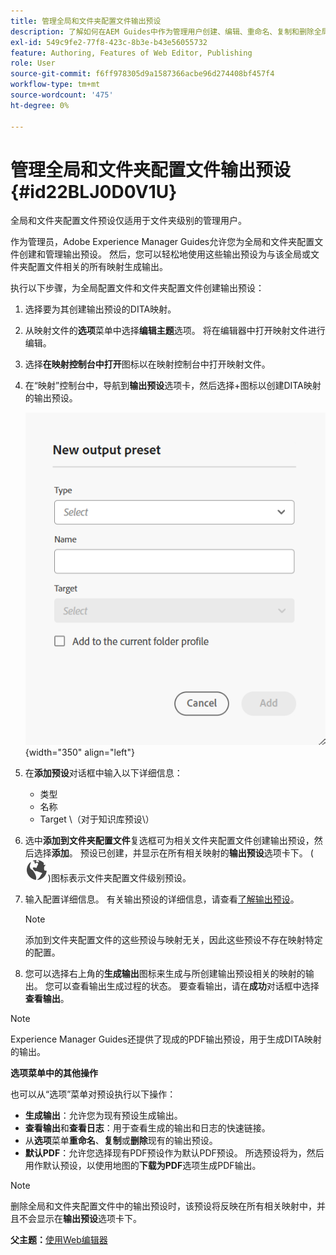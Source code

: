 ```yaml
---
title: 管理全局和文件夹配置文件输出预设
description: 了解如何在AEM Guides中作为管理用户创建、编辑、重命名、复制和删除全局和文件夹配置文件输出预设。
exl-id: 549c9fe2-77f8-423c-8b3e-b43e56055732
feature: Authoring, Features of Web Editor, Publishing
role: User
source-git-commit: f6ff978305d9a1587366acbe96d274408bf457f4
workflow-type: tm+mt
source-wordcount: '475'
ht-degree: 0%

---
```


# 管理全局和文件夹配置文件输出预设 {#id22BLJ0D0V1U}

全局和文件夹配置文件预设仅适用于文件夹级别的管理用户。

作为管理员，Adobe Experience Manager Guides允许您为全局和文件夹配置文件创建和管理输出预设。 然后，您可以轻松地使用这些输出预设为与该全局或文件夹配置文件相关的所有映射生成输出。

执行以下步骤，为全局配置文件和文件夹配置文件创建输出预设：

1. 选择要为其创建输出预设的DITA映射。
1. 从映射文件的&#x200B;**选项**&#x200B;菜单中选择&#x200B;**编辑主题**&#x200B;选项。 将在编辑器中打开映射文件进行编辑。
1. 选择&#x200B;**在映射控制台中打开**&#x200B;图标以在映射控制台中打开映射文件。
1. 在“映射”控制台中，导航到&#x200B;**输出预设**&#x200B;选项卡，然后选择+图标以创建DITA映射的输出预设。

   ![](images/add-global-output-preset.png){width="350" align="left"}

1. 在&#x200B;**添加预设**&#x200B;对话框中输入以下详细信息：
   - 类型
   - 名称
   - Target \（对于知识库预设\）
1. 选中&#x200B;**添加到文件夹配置文件**&#x200B;复选框可为相关文件夹配置文件创建输出预设，然后选择&#x200B;**添加**。 预设已创建，并显示在所有相关映射的&#x200B;**输出预设**&#x200B;选项卡下。 \( ![](images/global-preset-icon.svg)\)图标表示文件夹配置文件级别预设。
1. 输入配置详细信息。 有关输出预设的详细信息，请查看[了解输出预设](./generate-output-understand-presets.md)。

   >[!NOTE]
   >
   > 添加到文件夹配置文件的这些预设与映射无关，因此这些预设不存在映射特定的配置。

1. 您可以选择右上角的&#x200B;**生成输出**&#x200B;图标来生成与所创建输出预设相关的映射的输出。 您可以查看输出生成过程的状态。 要查看输出，请在&#x200B;**成功**&#x200B;对话框中选择&#x200B;**查看输出**。

>[!NOTE]
>
> Experience Manager Guides还提供了现成的PDF输出预设，用于生成DITA映射的输出。

**选项菜单中的其他操作**

也可以从“选项”菜单对预设执行以下操作：

- **生成输出**：允许您为现有预设生成输出。
- **查看输出**&#x200B;和&#x200B;**查看日志**：用于查看生成的输出和日志的快速链接。
- 从&#x200B;**选项**&#x200B;菜单&#x200B;**重命名**、**复制**&#x200B;或&#x200B;**删除**&#x200B;现有的输出预设。
- **默认PDF**：允许您选择现有PDF预设作为默认PDF预设。 所选预设将为，然后用作默认预设，以使用地图的&#x200B;**下载为PDF**&#x200B;选项生成PDF输出。

>[!NOTE]
>
> 删除全局和文件夹配置文件中的输出预设时，该预设将反映在所有相关映射中，并且不会显示在&#x200B;**输出预设**&#x200B;选项卡下。

**父主题：**[&#x200B;使用Web编辑器](web-editor.md)
